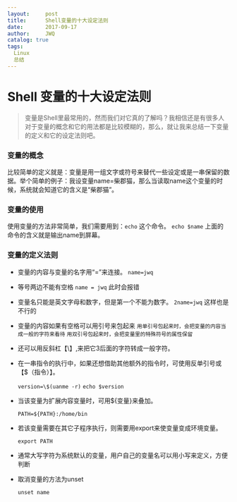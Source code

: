 ```yaml
---
layout:     post
title:      Shell变量的十大设定法则
date:       2017-09-17
author:     JWQ
catalog: true
tags:
  Linux
  总结
---
```


# Shell 变量的十大设定法则

> 变量是Shell里最常用的，然而我们对它真的了解吗？我相信还是有很多人对于变量的概念和它的用法都是比较模糊的，那么，就让我来总结一下变量的定义和它的设定法则吧。

### 变量的概念

比较简单的定义就是：变量是用一组文字或符号来替代一些设定或是一串保留的数据。举个简单的例子：我设变量name=柴郡猫，那么当读取name这个变量的时候，系统就会知道它的含义是“柴郡猫”。

### 变量的使用

使用变量的方法非常简单，我们需要用到：`echo` 这个命令。
`echo $name`
上面的命令的含义就是输出name到屏幕。

### 变量的定义法则

* 变量的内容与变量的名字用“=”来连接。
  `name=jwq`

* 等号两边不能有空格
    `name = jwq`
    此时会报错

* 变量名只能是英文字母和数字，但是第一个不能为数字。
    `2name=jwq`
    这样也是不行的

* 变量的内容如果有空格可以用引号来包起来
    `用单引号包起来时，会把变量的内容当成一般的字符来看待`
    `用双引号包起来时，会把变量里的特殊符号的属性保留`

* 还可以用反斜杠【\】,来把它3后面的字符转成一般字符。

* 在一串指令的执行中，如果还想借助其他额外的指令时，可使用反单引号或【$（指令）】。
 
    `version=\$(uanme -r)`
    `echo $version`

* 当该变量为扩展内容变量时，可用${变量}来叠加。

    `PATH=${PATH}:/home/bin`
    
* 若该变量需要在其它子程序执行，则需要用export来使变量变成环境变量。

    `export PATH`
    
* 通常大写字符为系统默认的变量，用户自己的变量名可以用小写来定义，方便判断

* 取消变量的方法为unset

    `unset name`
    
